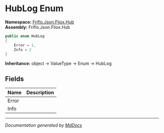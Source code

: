 ﻿<!--  
  <auto-generated>   
    The contents of this file were generated by a tool.  
    Changes to this file may be list if the file is regenerated  
  </auto-generated>   
-->

# HubLog Enum

**Namespace:** [Friflo.Json.Fliox.Hub](../index.md)  
**Assembly:** Friflo.Json.Fliox.Hub

```csharp
public enum HubLog
{
    Error = 1,
    Info = 2
}
```

**Inheritance:** object → ValueType → Enum → HubLog

## Fields

| Name  | Description |
| ----- | ----------- |
| Error |             |
| Info  |             |

___

*Documentation generated by [MdDocs](https://github.com/ap0llo/mddocs)*
